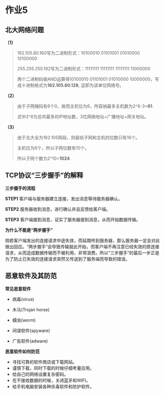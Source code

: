 # 作业5

## 北大网络问题

**（1）**

> 162.105.80.160写为二进制形式：10100010  01101001  01010000  10100000
>
> 255.255.255.192写为二进制形式：11111111  11111111  11111111  11000000  
>
> 两个二进制码做AND运算得10100010  01101001  01010000  10000000，写成十进制格式为**162.105.80.128**, 这即为该单位网络号。

**（2）**

> 由于子网掩码有6个0，故而主机位为6，所容纳最多主机数为2^6-3=**61**.
>
> 式中2^6为总共最多的IP地址数，3位网络地址+广播地址+网关地址。

**（3）**

> 由于北大全为162.105网段，则留给子网和主机的位数只有16个。
>
> 主机位为6个，所以子网位数有10个。
>
> 所以子网个数为2^10=**1024**.





## TCP协议“三步握手”的解释

**三步握手的流程**

**STEP1** 客户端与服务器建立连接，发出消息等待服务器确认。

**STEP2** 服务器收到消息，进行确认并且反馈给客户端。

**STEP3** 客户端接到消息，证实了服务器接到消息，从而开始数据传输。



**为什么不能是“两步握手”**

倘若客户端发出的连接请求中途失效，而延期传到服务器，那么服务器一定会对此做出回应。“两步握手”会导致传输就此开始，而客户端不再注意已经失效的原连接请求，从而造成数据传输而不被利用，非常浪费。所以“三步握手”的最后一步正是为了防止已失效的连接请求突然又传送到了服务端而导致的错误。



## 恶意软件及其防范

**常见恶意软件**

- 病毒(virus)

- 木马(Trojan horse)

- 蠕虫(worm)

- 间谍软件(spyware)

- 广告软件(adware)

**恶意软件如何防范**

- 寻找可靠的软件商店或下载网站。
- 谨慎下载，同时下载的时候仔细考量应用。
- 给自己的网络设置复杂密码。
- 在不接收数据的时候，关闭蓝牙和WIFI。
- 给手机电脑安装各种杀毒软件和防护软件。


